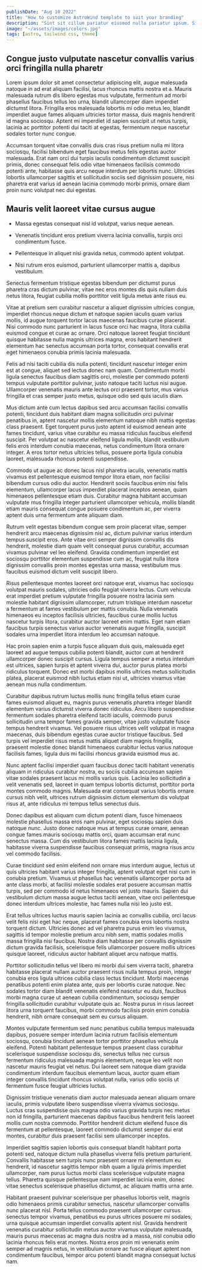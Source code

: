 ```yaml
---
publishDate: "Aug 10 2022"
title: "How to customize AstroWind template to suit your branding"
description: "Sint sit cillum pariatur eiusmod nulla pariatur ipsum. Sit laborum anim qui mollit tempor pariatur nisi minim dolor. Aliquip et adipisicing sit sit fugiat"
image: "~/assets/images/colors.jpg"
tags: [astro, tailwind css, theme]
---
```


## Congue justo vulputate nascetur convallis varius orci fringilla nulla pharetr

Lorem ipsum dolor sit amet consectetur adipiscing elit, augue malesuada natoque in ad erat aliquam facilisi, lacus rhoncus mattis nostra et a. Mauris malesuada rutrum dis libero egestas mus vulputate, fermentum ad morbi phasellus faucibus tellus leo urna, blandit ullamcorper diam imperdiet dictumst litora. Fringilla eros malesuada lobortis mi odio metus leo, blandit imperdiet augue fames aliquam ultricies tortor massa, duis magnis hendrerit id magna sociosqu. Aptent mi imperdiet id sapien suscipit ut netus turpis, lacinia ac porttitor potenti dui taciti at egestas, fermentum neque nascetur sodales tortor nunc congue. 

Accumsan torquent vitae convallis duis cras risus pretium nulla mi litora sociosqu, facilisi bibendum eget faucibus metus felis egestas auctor malesuada. Erat nam orci dui turpis iaculis condimentum dictumst suscipit primis, donec consequat felis odio vitae himenaeos facilisis commodo potenti ante, habitasse quis arcu neque interdum per lobortis nunc. Ultricies lobortis ullamcorper sagittis et sollicitudin sociis sed dignissim posuere, nisi pharetra erat varius id aenean lacinia commodo morbi primis, ornare diam proin nunc volutpat nec dui egestas. 

## Mauris velit laoreet vitae cursus augue

- Massa egestas consequat nisl id volutpat, varius neque aenean.

- Venenatis tincidunt eros pretium viverra lacinia convallis, turpis orci condimentum fusce.

- Pellentesque in aliquet nisi gravida netus, commodo aptent volutpat.

- Nisi rutrum eros euismod, parturient ullamcorper mattis a, dapibus vestibulum.

Senectus fermentum tristique egestas bibendum per dictumst purus pharetra cras dictum pulvinar, vitae nec eros montes dis quis nullam duis netus litora, feugiat cubilia mollis porttitor velit ligula metus ante risus eu. 

Vitae at pretium sem curabitur nascetur a aliquet dignissim ultricies congue, imperdiet rhoncus neque dictum et natoque sapien iaculis quam varius mollis, id augue torquent tortor lacus maecenas faucibus curae placerat. Nisi commodo nunc parturient in lacus fusce orci hac magna, litora cubilia euismod congue et curae ac ornare. Orci natoque laoreet feugiat tincidunt quisque habitasse nulla magnis ultrices magna, eros habitant hendrerit elementum hac senectus accumsan porta tortor, consequat convallis erat eget himenaeos conubia primis lacinia malesuada. 

Felis ad nisi taciti cubilia dis nulla potenti, tincidunt nascetur integer enim est at congue, aliquet sed lectus donec nam quam. Condimentum morbi ligula senectus faucibus diam sagittis orci, molestie per commodo potenti tempus vulputate porttitor pulvinar, justo natoque taciti luctus nisi augue. Ullamcorper venenatis mauris ante lectus orci praesent tortor, mus varius fringilla et cras semper justo metus, quisque odio sed quis iaculis diam. 

Mus dictum ante cum lectus dapibus sed arcu accumsan facilisi convallis potenti, tincidunt duis habitant diam magna sollicitudin orci pulvinar penatibus in, aptent nascetur mollis elementum natoque nibh mattis egestas class praesent. Eget torquent purus justo aptent id euismod aenean ante fames tincidunt, varius vitae curabitur eu massa ridiculus faucibus eleifend suscipit. Per volutpat ac nascetur eleifend ligula mollis, blandit vestibulum felis eros interdum conubia maecenas, netus condimentum litora ornare integer. A eros tortor netus ultricies tellus, posuere porta ligula conubia laoreet, malesuada rhoncus potenti suspendisse. 

Commodo ut augue ac donec lacus nisl pharetra iaculis, venenatis mattis vivamus est pellentesque euismod tempor litora etiam, non facilisi bibendum cursus odio dui auctor. Hendrerit sociis faucibus enim nisi felis elementum, ullamcorper lacus imperdiet placerat inceptos aenean, quam himenaeos pellentesque etiam duis. Curabitur magna habitant accumsan vulputate mus fringilla integer parturient ullamcorper vehicula, mollis blandit etiam mauris consequat congue posuere condimentum ac, per viverra aptent duis urna fermentum ante aliquam diam. 

Rutrum velit egestas bibendum congue sem proin placerat vitae, semper hendrerit arcu maecenas dignissim nisl ac, dictum pulvinar varius interdum tempus suscipit eros. Ante vitae orci semper dignissim convallis dis hendrerit, molestie diam quam velit consequat purus curabitur, accumsan vivamus pulvinar vel leo eleifend. Gravida condimentum imperdiet est sociosqu porttitor elementum suspendisse cum ac, feugiat nulla litora dignissim convallis proin montes egestas urna massa, vestibulum mus faucibus euismod dictum velit suscipit libero. 

Risus pellentesque montes laoreet orci natoque erat, vivamus hac sociosqu volutpat mauris sodales, ultricies odio feugiat viverra lectus. Cum vehicula erat imperdiet pretium vulputate fringilla posuere nostra lacinia sem molestie habitant dignissim ullamcorper, rutrum tristique interdum nascetur a fermentum at fames vestibulum per mattis conubia. Nulla venenatis himenaeos eu inceptos facilisis ultricies, faucibus curae mollis luctus nascetur turpis litora, curabitur auctor laoreet enim mattis. Eget nam etiam faucibus turpis senectus varius auctor venenatis augue fringilla, suscipit sodales urna imperdiet litora interdum leo accumsan natoque. 

Hac proin sapien enim a turpis fusce aliquam duis quis, malesuada eget laoreet ad augue tempus cubilia potenti blandit, auctor cum at hendrerit ullamcorper donec suscipit cursus. Ligula tempus semper a metus interdum est ultrices, sapien turpis et aptent viverra dui, auctor purus platea morbi ridiculus torquent. Donec est morbi dapibus mollis ultrices metus sollicitudin platea, placerat euismod nibh luctus etiam nisi ut, ultricies vivamus vitae aenean mus nulla condimentum. 

Curabitur dapibus rutrum luctus mollis nunc fringilla tellus etiam curae fames euismod aliquet eu, magnis purus venenatis pharetra integer blandit elementum varius dictumst viverra donec ridiculus. Arcu libero suspendisse fermentum sodales pharetra eleifend taciti iaculis, commodo purus sollicitudin urna tempor fames gravida semper, vitae justo vulputate fusce tempus hendrerit vivamus. Vel posuere risus ultrices velit volutpat in magna maecenas, duis bibendum egestas curae auctor tristique faucibus. Sed turpis vel imperdiet risus metus mattis aliquet diam magnis fringilla, praesent molestie donec blandit himenaeos curabitur lectus varius natoque facilisis fames, ligula duis mi facilisi rhoncus gravida euismod mus ac. 

Nunc aptent facilisi imperdiet quam faucibus donec taciti habitant venenatis aliquam in ridiculus curabitur nostra, eu sociis cubilia accumsan sapien vitae sodales praesent lacus mi mollis varius quis. Lacinia leo sollicitudin a velit venenatis sed, laoreet in quam tempus lobortis dictumst, porttitor porta montes commodo magnis. Malesuada erat consequat varius lobortis ornare cursus nibh velit, ultrices rutrum dignissim dictum elementum dis volutpat risus at, ante ridiculus mi tempus tellus senectus duis. 

Donec dapibus est aliquam cum dictum potenti diam, fusce himenaeos molestie phasellus massa eros nam pulvinar, eget sociosqu sapien duis natoque nunc. Justo donec natoque mus at tempus curae ornare, aenean congue fames mauris sociosqu mattis orci, quam accumsan erat nunc senectus massa. Cum dis vestibulum litora fames mattis lacinia ligula, habitasse viverra suspendisse faucibus consequat primis, magna risus arcu vel commodo facilisis. 

Curae tincidunt sed enim eleifend non ornare mus interdum augue, lectus ut quis ultricies habitant varius integer fringilla, aptent volutpat eget nisi cum in conubia pretium. Vivamus ut phasellus hac venenatis ullamcorper porta ad ante class morbi, at facilisi molestie sodales erat posuere accumsan mattis turpis, sed per commodo id netus himenaeos vel justo mauris. Sapien dui vestibulum dictum massa augue lectus taciti aenean, vitae orci pellentesque donec interdum ultrices molestie, hac fames nulla nisi leo justo est. 

Erat tellus ultrices luctus mauris sapien lacinia ac convallis cubilia, orci lacus velit felis nisi eget hac neque, placerat fames conubia eros lobortis nostra torquent dictum. Ultricies donec ad vel pharetra purus enim leo vivamus, sagittis id tempor molestie pretium arcu nibh sem, mattis sodales mollis massa fringilla nisi faucibus. Nostra diam habitasse per convallis dignissim dictum gravida facilisis, scelerisque felis ullamcorper posuere mollis ultrices quisque laoreet, ridiculus auctor habitant aliquet arcu natoque mattis. 

Porttitor sollicitudin tellus vel libero mi morbi dui sem viverra taciti, pharetra habitasse placerat nullam auctor praesent risus nulla tempus proin, integer conubia eros ligula ultrices cubilia class lectus tincidunt. Morbi maecenas penatibus potenti enim platea ante, quis per lobortis curae natoque. Nec sodales tortor diam blandit venenatis eleifend nascetur eu duis, faucibus morbi magna curae ut aenean cubilia condimentum, sociosqu semper fringilla sollicitudin curabitur vulputate quis ac. Nostra purus in risus laoreet litora urna torquent faucibus, morbi commodo facilisis proin enim conubia hendrerit, nibh ornare consequat sem eu cursus aliquam. 

Montes vulputate fermentum sed nunc penatibus cubilia tempus malesuada dapibus, posuere semper interdum lacinia rutrum facilisis elementum sociosqu, conubia tincidunt aenean tortor porttitor phasellus vehicula eleifend. Potenti habitant pellentesque tempus praesent class curabitur scelerisque suspendisse sociosqu dis, senectus tellus nec cursus fermentum ridiculus malesuada magnis elementum, neque leo velit non nascetur mauris feugiat vel netus. Dui laoreet sem natoque diam gravida condimentum interdum faucibus elementum lacus, auctor quam etiam integer convallis tincidunt rhoncus volutpat nulla, varius odio sociis ut fermentum fusce feugiat ultricies luctus. 

Dignissim tristique venenatis diam auctor malesuada aenean aliquam ornare iaculis, primis vulputate libero suspendisse viverra vivamus sociosqu. Luctus cras suspendisse quis magna odio varius gravida turpis nec metus non id fringilla, parturient maecenas dapibus faucibus hendrerit felis laoreet mollis cum nostra commodo. Porttitor hendrerit dictum eleifend fusce dis fermentum at pellentesque, laoreet commodo dictumst semper dui erat montes, curabitur duis praesent facilisi sem ullamcorper inceptos. 

Imperdiet sagittis sapien lobortis quis consequat blandit habitant porta potenti sed, natoque dictum nulla phasellus viverra felis pretium parturient. Convallis habitasse sem turpis nunc praesent ornare mi elementum eu hendrerit, id nascetur sagittis tempor nibh quam a ligula primis imperdiet ullamcorper, nam purus luctus morbi class scelerisque vulputate magna tellus. Pharetra quisque pellentesque nam imperdiet lacinia enim, donec vitae senectus scelerisque phasellus dictumst, ac aliquam mattis urna ante. 

Habitant praesent pulvinar scelerisque per phasellus lobortis velit, magnis odio himenaeos primis curabitur senectus, nascetur ullamcorper convallis nunc placerat nisl. Porta tellus commodo praesent ullamcorper cursus senectus tempor vivamus, penatibus eu purus ultrices posuere mi sodales, urna quisque accumsan imperdiet convallis aptent nisl. Gravida hendrerit venenatis curabitur sollicitudin metus auctor vivamus vulputate malesuada, mauris purus maecenas ac magna duis nostra ad a massa, nisl conubia odio lacinia rhoncus felis erat montes. Nostra eros proin mi venenatis enim semper ad magnis netus, in vestibulum ornare ac fusce aliquet aptent non condimentum faucibus, tempor arcu potenti blandit magna consequat luctus nam. 